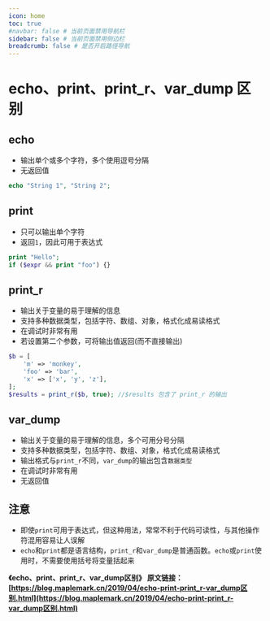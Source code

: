 ```yaml
---
icon: home
toc: true
#navbar: false # 当前页面禁用导航栏
sidebar: false # 当前页面禁用侧边栏
breadcrumb: false # 是否开启路径导航
---
```


# echo、print、print_r、var_dump 区别

## echo

- 输出单个或多个字符，多个使用逗号分隔
- 无返回值

```php
echo "String 1", "String 2";
```

## print

- 只可以输出单个字符
- 返回`1`，因此可用于表达式

```php
print "Hello";
if ($expr && print "foo") {}
```

## print_r

- 输出关于变量的易于理解的信息
- 支持多种数据类型，包括字符、数组、对象，格式化成易读格式
- 在调试时非常有用
- 若设置第二个参数，可将输出值返回(而不直接输出)

```php
$b = [
	'm' => 'monkey',
	'foo' => 'bar',
	'x' => ['x', 'y', 'z'],
];
$results = print_r($b, true); //$results 包含了 print_r 的输出
```

## var_dump

- 输出关于变量的易于理解的信息，多个可用分号分隔
- 支持多种数据类型，包括字符、数组、对象，格式化成易读格式
- 输出格式与`print_r`不同，`var_dump`的输出包含`数据类型`
- 在调试时非常有用
- 无返回值

## 注意

- 即使`print`可用于表达式，但这种用法，常常不利于代码可读性，与其他操作符混用容易让人误解
- `echo`和`print`都是语言结构，`print_r`和`var_dump`是普通函数。`echo`或`print`使用时，不需要使用括号将变量括起来

**《echo、print、print_r、var_dump区别》 原文链接：[https://blog.maplemark.cn/2019/04/echo-print-print_r-var_dump区别.html](https://blog.maplemark.cn/2019/04/echo-print-print_r-var_dump区别.html)**